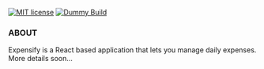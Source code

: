 [![MIT license](http://img.shields.io/badge/license-MIT-brightgreen.svg)](http://opensource.org/licenses/MIT)
[![Dummy Build](https://img.shields.io/badge/build-passing-green.svg)]()

### ABOUT
Expensify is a React based application that lets you manage daily expenses.
More details soon...

